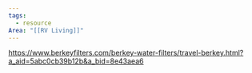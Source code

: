 ```yaml
---
tags:
  - resource
Area: "[[RV Living]]"
---
```


https://www.berkeyfilters.com/berkey-water-filters/travel-berkey.html?a_aid=5abc0cb39b12b&a_bid=8e43aea6